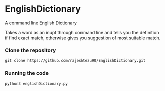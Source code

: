 # EnglishDictionary
A command line English Dictionary

Takes a word as an inupt through command line and tells you the definition if find exact match, otherwise gives you suggestion of 
most suitable match.

### Clone the repository
```
git clone https://github.com/rajeshtezu90/EnglishDictionary.git
```

### Running the code
```
python3 englishDictionary.py
```
